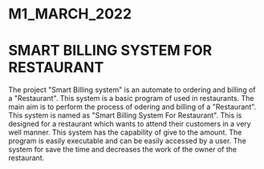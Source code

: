 # M1_MARCH_2022
# SMART BILLING SYSTEM FOR RESTAURANT
The project "Smart Billing system" is an automate to ordering and billing of a "Restaurant". This system is a basic program of used in restaurants. The main aim is to perform the process of odering and billing of a "Restaurant". This system is named as "Smart Billing System For Restaurant". This is designed for a restaurant which wants to attend their customers in a very well manner. This system has the capability of give to the amount. The program is easily executable and can be easily accessed by a user. The system for save the time and decreases the work of the owner of the restaurant.

